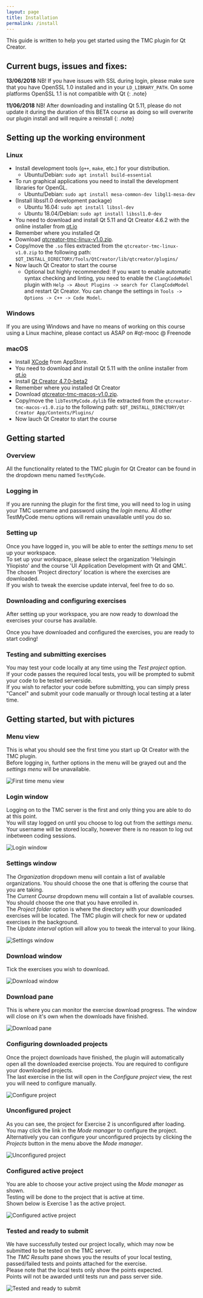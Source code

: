 ```yaml
---
layout: page
title: Installation
permalink: /install
---
```


This guide is written to help you get started using the TMC plugin for Qt Creator.

## Current bugs, issues and fixes: 

**13/06/2018** NB! If you have issues with SSL during login, please make sure that you have OpenSSL 1.0 installed and in your `LD_LIBRARY_PATH`. On some platforms OpenSSL 1.1 is not compatible with Qt
{: .note}

**11/06/2018** NB! After downloading and installing Qt 5.11, please do not update it during the duration of this BETA course as doing so will overwrite our plugin install and will require a reinstall
{: .note}

## Setting up the working environment

### Linux 

- Install development tools (`g++`, `make`, etc.) for your distribution.
  - Ubuntu/Debian: `sudo apt install build-essential`
- To run graphical applications you need to install the development libraries for OpenGL.
  - Ubuntu/Debian: `sudo apt install mesa-common-dev libgl1-mesa-dev`
- (Install libssl1.0 development package)
  - Ubuntu 16.04: `sudo apt install libssl-dev`
  - Ubuntu 18.04/Debian: `sudo apt install libssl1.0-dev`
- You need to download and install Qt 5.11 and Qt Creator 4.6.2 with the online installer from [qt.io](https://www.qt.io/download-qt-installer)
- Remember where you installed Qt
- Download [qtcreator-tmc-linux-v1.0.zip](https://github.com/TestMyQt/Qt-CreatorTMC/releases/download/v1.0/qtcreator-tmc-linux-v1.0.zip).
- Copy/move the `.so` files extracted from the `qtcreator-tmc-linux-v1.0.zip` to the following path: `$QT_INSTALL_DIRECTORY/Tools/QtCreator/lib/qtcreator/plugins/`
- Now lauch Qt Creator to start the course
  - Optional but highly recommended: If you want to enable automatic syntax checking and linting, you need to enable the `ClangCodeModel` plugin with `Help -> About Plugins -> search for ClangCodeModel` and restart Qt Creator. You can change the settings in `Tools -> Options -> C++ -> Code Model`.

### Windows

If you are using Windows and have no means of working on this course using a Linux machine, please contact us ASAP on #qt-mooc @ Freenode

### macOS

- Install [XCode](http://developer.apple.com/xcode/) from AppStore.
- You need to download and install Qt 5.11 with the online installer from [qt.io](https://www.qt.io/download-qt-installer)
- Install [Qt Creator 4.7.0-beta2](http://download.qt.io/snapshots/qtcreator/4.7/4.7.0-beta2/2224/qt-creator-opensource-mac-x86_64-4.7.0-beta2_2224.dmg)
- Remember where you installed Qt Creator
- Download [qtcreator-tmc-macos-v1.0.zip](https://github.com/TestMyQt/Qt-CreatorTMC/releases/download/v1.0/qtcreator-tmc-macos-v1.0.zip).
- Copy/move the `libTestMyCode.dylib` file extracted from the `qtcreator-tmc-macos-v1.0.zip` to the following path: `$QT_INSTALL_DIRECTORY/Qt Creator App/Contents/Plugins/`
- Now lauch Qt Creator to start the course

## Getting started

### Overview

All the functionality related to the TMC plugin for Qt Creator can be found in the dropdown menu named `TestMyCode`.

### Logging in

If you are running the plugin for the first time, you will need to log in using your TMC username and password using the _login menu_.
All other TestMyCode menu options will remain unavailable until you do so.

### Setting up

Once you have logged in, you will be able to enter the _settings menu_ to set up your workspace.   
To set up your workspace, please select the organization 'Helsingin Yliopisto' and the course 'UI Application Development with Qt and QML'.  
The chosen 'Project directory' location is where the exercises are downloaded.   
If you wish to tweak the exercise update interval, feel free to do so.

### Downloading and configuring exercises

After setting up your workspace, you are now ready to download the exercises your course has available.

Once you have downloaded and configured the exercises, you are ready to start coding!

### Testing and submitting exercises

You may test your code locally at any time using the _Test project_ option.  
If your code passes the required local tests, you will be prompted to submit your code to be tested serverside.  
If you wish to refactor your code before submitting, you can simply press "Cancel" and submit your code manually or through local testing at a later time.  

## Getting started, but with pictures

### Menu view

This is what you should see the first time you start up Qt Creator with the TMC plugin.  
Before logging in, further options in the menu will be grayed out and the _settings menu_ will be unavailable.

![First time menu view](https://raw.githubusercontent.com/TestMyQt/Qt-CreatorTMC/master/documentation/images/starting_out.jpg)

### Login window

Logging on to the TMC server is the first and only thing you are able to do at this point.  
You will stay logged on until you choose to log out from the _settings menu_.  
Your username will be stored locally, however there is no reason to log out inbetween coding sessions.

![Login window](https://raw.githubusercontent.com/TestMyQt/Qt-CreatorTMC/master/documentation/images/starting_out_logging_in.jpg)

### Settings window

The _Organization_ dropdown menu will contain a list of available organizations. You should choose the one that is offering the course that you are taking.  
The _Current Course_ dropdown menu will contain a list of available courses. You should choose the one that you have enrolled in.  
The _Project folder_ option is where the directory with your downloaded exercises will be located.
The TMC plugin will check for new or updated exercises in the background.  
The _Update interval_ option will allow you to tweak the interval to your liking.

![Settings window](https://raw.githubusercontent.com/TestMyQt/Qt-CreatorTMC/master/documentation/images/starting_out_settings_window.jpg)

### Download window

Tick the exercises you wish to download.

![Download window](https://raw.githubusercontent.com/TestMyQt/Qt-CreatorTMC/master/documentation/images/starting_out_download_window.jpg)

### Download pane

This is where you can monitor the exercise download progress. The window will close on it's own when the downloads have finished.

![Download pane](https://raw.githubusercontent.com/TestMyQt/Qt-CreatorTMC/master/documentation/images/starting_out_download_pane.jpg)

### Configuring downloaded projects

Once the project downloads have finished, the plugin will automatically open all the downloaded exercise projects. You are required to configure your downloaded projects.  
The last exercise in the list will open in the _Configure project_ view, the rest you will need to configure manually.

![Configure project](https://raw.githubusercontent.com/TestMyQt/Qt-CreatorTMC/master/documentation/images/starting_out_configure_project.jpg)

### Unconfigured project

As you can see, the project for Exercise 2 is unconfigured after loading.  
You may click the link in the _Mode manager_ to configure the project.  
Alternatively you can configure your unconfigured projects by clicking the _Projects_ button in the menu above the _Mode manager_.

![Unconfigured project](https://raw.githubusercontent.com/TestMyQt/Qt-CreatorTMC/master/documentation/images/starting_out_exercise_2_unconfigured.jpg)

### Configured active project

You are able to choose your active project using the _Mode manager_ as shown.  
Testing will be done to the project that is active at time.  
Shown below is Exercise 1 as the active project.

![Configured active project](https://raw.githubusercontent.com/TestMyQt/Qt-CreatorTMC/master/documentation/images/starting_out_exercise_1_configured_and_active.jpg)

### Tested and ready to submit

We have successfully tested our project locally, which may now be submitted to be tested on the TMC server.  
The _TMC Results_ pane shows you the results of your local testing, passed/failed tests and points attached for the exercise.  
Please note that the local tests only show the points expected.  
Points will not be awarded until tests run and pass server side.

![Tested and ready to submit](https://raw.githubusercontent.com/TestMyQt/Qt-CreatorTMC/master/documentation/images/starting_out_exercise_1_tested_ready_to_submit.jpg)












